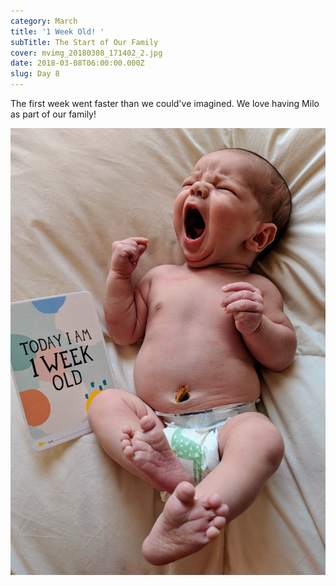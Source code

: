 ```yaml
---
category: March
title: '1 Week Old! '
subTitle: The Start of Our Family
cover: mvimg_20180308_171402_2.jpg
date: 2018-03-08T06:00:00.000Z
slug: Day 8
---
```

The first week went faster than we could've imagined. We love having Milo as part of our family!

![milo](./mvimg_20180308_171402_2.jpg)
